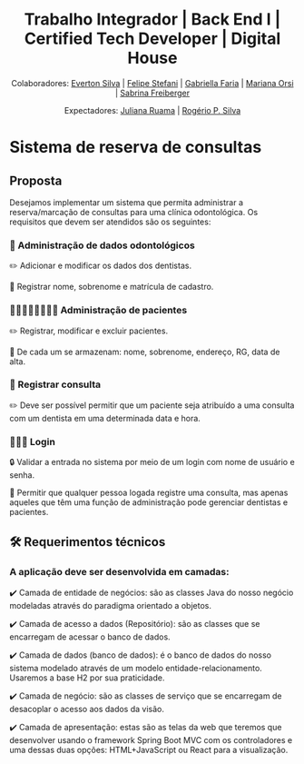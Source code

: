 <div align="center">


<h1> Trabalho Integrador | Back End I | Certified Tech Developer | Digital House</h1> 
<p>

Colaboradores: 
<a href="https://www.linkedin.com/in/evertonpdasilva/" target="_blank" rel="noopener noreferrer">Everton Silva</a> |
<a href="https://www.linkedin.com/in/felipe-stefani-a35185116/" target="_blank" rel="noopener noreferrer">Felipe Stefani</a> |
<a href="https://www.linkedin.com/in/gabriella-faria-3665a11b8/" target="_blank" rel="noopener noreferrer">Gabriella Faria</a> |
 <a href="https://www.linkedin.com/in/mariana-de-moraes-orsi-762165224/" target="_blank" rel="noopener noreferrer">Mariana Orsi</a> | 
 <a href="https://www.linkedin.com/in/sabrina-freiberger/" target="_blank" rel="noopener noreferrer">Sabrina Freiberger</a>
 
Expectadores: <a href="#" target="_blank" rel="noopener noreferrer">Juliana Ruama</a> |
<a href="https://www.linkedin.com/in/roger-ricco-rogerio-p-silva-5a888060/" target="_blank" rel="noopener noreferrer">Rogério P. Silva</a>


</p></div>
 
 <h1>Sistema de reserva de consultas</h1>
 <h2>Proposta</h2>
 <p>Desejamos implementar um sistema que permita administrar a reserva/marcação
de consultas para uma clínica odontológica. Os requisitos que devem ser
atendidos são os seguintes:</p>
 
<h3>🦷 Administração de dados odontológicos</h3>
<p>✏️ Adicionar e modificar os dados dos dentistas.</p>
<p>📝 Registrar nome, sobrenome e matrícula de cadastro.</p>

<h3>🧑🏽‍🤝‍🧑🏽🧑‍🤝‍🧑 Administração de pacientes</h3>
<p>✏️ Registrar, modificar e excluir pacientes.</p> 
<p>💾 De cada um se armazenam: nome, sobrenome, endereço, RG, data de alta.</p>

<h3>📖 Registrar consulta</h3>
 <p>✏️ Deve ser possível permitir que um paciente seja
atribuído a uma consulta com um dentista em uma determinada data e
hora.</p>

<h3>👩🏽‍💻 Login</h3>
<p>🔒 Validar a entrada no sistema por meio de um login com nome de
usuário e senha.</p>
<p>🔑 Permitir que qualquer pessoa logada registre uma
consulta, mas apenas aqueles que têm uma função de administração pode
gerenciar dentistas e pacientes.</p>

<h2>🛠️ Requerimentos técnicos</h2>
<h3>A aplicação deve ser desenvolvida em camadas:</h3>
<p>✔️ Camada de entidade de negócios: são as classes Java do nosso negócio
modeladas através do paradigma orientado a objetos.</p>
<p>✔️ Camada de acesso a dados (Repositório): são as classes que se encarregam
de acessar o banco de dados.</p>
<p>✔️ Camada de dados (banco de dados): é o banco de dados do nosso sistema
modelado através de um modelo entidade-relacionamento. Usaremos a
base H2 por sua praticidade.</p>
<p>✔️ Camada de negócio: são as classes de serviço que se encarregam de
desacoplar o acesso aos dados da visão.</p>
<p>✔️ Camada de apresentação: estas são as telas da web que teremos que
desenvolver usando o framework Spring Boot MVC com os controladores e
uma dessas duas opções: HTML+JavaScript ou React para a visualização.</p>
